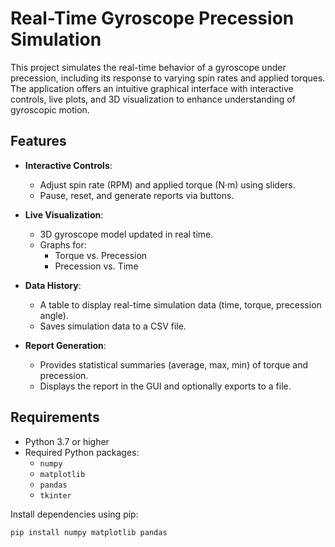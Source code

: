 # Real-Time Gyroscope Precession Simulation

This project simulates the real-time behavior of a gyroscope under precession, including its response to varying spin rates and applied torques. The application offers an intuitive graphical interface with interactive controls, live plots, and 3D visualization to enhance understanding of gyroscopic motion.

## Features

- **Interactive Controls**: 
  - Adjust spin rate (RPM) and applied torque (N·m) using sliders.
  - Pause, reset, and generate reports via buttons.
  
- **Live Visualization**:
  - 3D gyroscope model updated in real time.
  - Graphs for:
    - Torque vs. Precession
    - Precession vs. Time

- **Data History**:
  - A table to display real-time simulation data (time, torque, precession angle).
  - Saves simulation data to a CSV file.

- **Report Generation**:
  - Provides statistical summaries (average, max, min) of torque and precession.
  - Displays the report in the GUI and optionally exports to a file.

## Requirements

- Python 3.7 or higher
- Required Python packages:
  - `numpy`
  - `matplotlib`
  - `pandas`
  - `tkinter`

Install dependencies using pip:

```bash
pip install numpy matplotlib pandas
